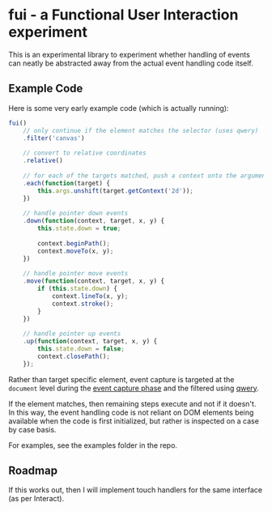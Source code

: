 # fui - a Functional User Interaction experiment

This is an experimental library to experiment whether handling of events can neatly be abstracted away from the actual event handling code itself.

## Example Code

Here is some very early example code (which is actually running):

```js
fui()
    // only continue if the element matches the selector (uses qwery)
    .filter('canvas')
    
    // convert to relative coordinates
    .relative()
    
    // for each of the targets matched, push a context onto the argument list
    .each(function(target) {
        this.args.unshift(target.getContext('2d'));
    })
    
    // handle pointer down events
    .down(function(context, target, x, y) {
        this.state.down = true;
        
        context.beginPath();
        context.moveTo(x, y);
    })
    
    // handle pointer move events
    .move(function(context, target, x, y) {
        if (this.state.down) {
            context.lineTo(x, y);
            context.stroke();
        }
    })
    
    // handle pointer up events
    .up(function(context, target, x, y) {
        this.state.down = false;
        context.closePath();
    });
```

Rather than target specific element, event capture is targeted at the `document` level during the [event capture phase](http://www.w3.org/TR/2000/REC-DOM-Level-2-Events-20001113/events.html#Events-flow-capture) and the filtered using [qwery](https://github.com/ded/qwery).

If the element matches, then remaining steps execute and not if it doesn't.  In this way, the event handling code is not reliant on DOM elements being available when the code is first initialized, but rather is inspected on a case by case basis.

For examples, see the examples folder in the repo.

## Roadmap

If this works out, then I will implement touch handlers for the same interface (as per Interact).